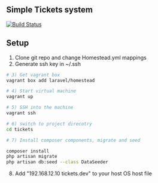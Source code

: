 ## Simple Tickets system

[![Build Status](https://travis-ci.org/borovaka/events.svg?branch=master)](https://travis-ci.org/borovaka/events)



## Setup

1) Clone git repo and change Homestead.yml mappings
2) Generate ssh key in ~/.ssh

``` bash
# 3) Get vagrant box
vagrant box add laravel/homestead

# 4) Start virtual machine
vagrant up

# 5) SSH into the machine
vagrant ssh

# 6) switch to project direcotry
cd tickets

# 7) Install composer components, migrate and seed

composer install
php artisan migrate
php artisan db:seed --class DataSeeder

```

8) Add "192.168.12.10 tickets.dev" to your host OS host file